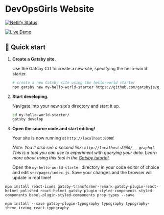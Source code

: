 # DevOpsGirls Website
[![Netlify Status](https://api.netlify.com/api/v1/badges/cdcaf3c2-bd78-43f5-86fd-9b14f8a6d6af/deploy-status)](https://app.netlify.com/sites/brave-panini-5292da/deploys)

[![Live Demo](https://img.shields.io/badge/netlify-live_demo-1e9498.svg)](https://brave-panini-5292da.netlify.com/)

## 🚀 Quick start

1.  **Create a Gatsby site.**

    Use the Gatsby CLI to create a new site, specifying the hello-world starter.

    ```sh
    # create a new Gatsby site using the hello-world starter
    npx gatsby new my-hello-world-starter https://github.com/gatsbyjs/gatsby-starter-hello-world
    ```

1.  **Start developing.**

    Navigate into your new site’s directory and start it up.

    ```sh
    cd my-hello-world-starter/
    gatsby develop
    ```

1.  **Open the source code and start editing!**

    Your site is now running at `http://localhost:8000`!

    _Note: You'll also see a second link: _`http://localhost:8000/___graphql`_. This is a tool you can use to experiment with querying your data. Learn more about using this tool in the [Gatsby tutorial](https://www.gatsbyjs.org/tutorial/part-five/#introducing-graphiql)._

    Open the `my-hello-world-starter` directory in your code editor of choice and edit `src/pages/index.js`. Save your changes and the browser will update in real time!

`npm install react-icons gatsby-transformer-remark gatsby-plugin-react-helmet polished react-helmet gatsby-plugin-styled-components styled-components babel-plugin-styled-components prop-types
--save`

`npm install --save gatsby-plugin-typography typography typography-theme-irving react-typography`